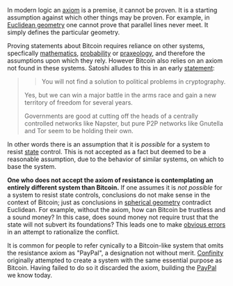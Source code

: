 In modern logic an [axiom](https://en.wikipedia.org/wiki/Axiom) is a premise, it cannot be proven. It is a starting assumption against which other things may be proven. For example, in [Euclidean geometry](https://en.wikipedia.org/wiki/Euclidean_geometry) one cannot prove that parallel lines never meet. It simply defines the particular geometry.

Proving statements about Bitcoin requires reliance on other systems, specfically [mathematics](https://en.wikipedia.org/wiki/Zermelo%E2%80%93Fraenkel_set_theory), [probability](https://en.wikipedia.org/wiki/Probability_axioms) or [praxeology](https://en.wikipedia.org/wiki/Praxeology), and therefore the assumptions upon which they rely. However Bitcoin also relies on an axiom not found in these systems. Satoshi alludes to this in an early [statement](http://satoshi.nakamotoinstitute.org/emails/cryptography/4):

>> You will not find a solution to political problems in cryptography.
>
> Yes, but we can win a major battle in the arms race and gain a new territory of freedom for several years.
>
> Governments are good at cutting off the heads of a centrally controlled networks like Napster, but pure P2P networks like Gnutella and Tor seem to be holding their own.

In other words there is an assumption that it is *possible* for a system to resist [state](Glossary#state) control. This is not accepted as a fact but deemed to be a reasonable assumption, due to the behavior of similar systems, on which to base the system.

**One who does not accept the axiom of resistance is contemplating an entirely different system than Bitcoin.** If one assumes it is *not possible* for a system to resist state controls, conclusions do not make sense in the context of Bitcoin; just as conclusions in [spherical geometry](https://en.wikipedia.org/wiki/Spherical_geometry) contradict Euclidean. For example, without the axiom, how can Bitcoin be trustless and a sound money? In this case, does sound money not require trust that the state will not subvert its foundations? This leads one to make [obvious errors](Hearn-Error) in an attempt to rationalize the conflict.

It is common for people to refer cynically to a Bitcoin-like system that omits the resistance axiom as "PayPal", a designation not without merit. [Confinity](https://en.wikipedia.org/wiki/Confinity) originally attempted to create a system with the same essential purpose as Bitcoin. Having failed to do so it discarded the axiom, building the [PayPal](https://en.wikipedia.org/wiki/PayPal) we know today.

